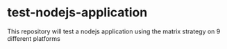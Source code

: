 # test-nodejs-application
This repository will test a nodejs application using the matrix strategy on 9 different platforms
